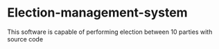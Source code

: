 # Election-management-system
This software is capable of performing election between 10 parties with source code
